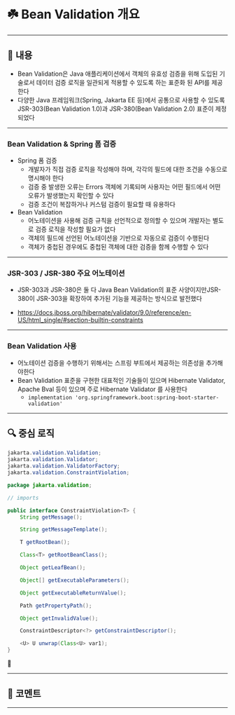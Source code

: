# ☘️ Bean Validation 개요

---

## 📖 내용

- Bean Validation은 Java 애플리케이션에서 객체의 유효성 검증을 위해 도입된 기술로서 데이터 검증 로직을 일관되게 적용할 수 있도록 하는 표준화 된 API를 제공한다
- 다양한 Java 프레임워크(Spring, Jakarta EE 등)에서 공통으로 사용할 수 있도록 JSR-303(Bean Validation 1.0)과 JSR-380(Bean Validation 2.0) 표준이 제정되었다

---

### Bean Validation & Spring 폼 검증
- Spring 폼 검증
  - 개발자가 직접 검증 로직을 작성해야 하며, 각각의 필드에 대한 조건을 수동으로 명시해야 한다
  - 검증 중 발생한 오류는 Errors 객체에 기록되며 사용자는 어떤 필드에서 어떤 오류가 발생했는지 확인할 수 있다
  - 검증 조건이 복잡하거나 커스텀 검증이 필요할 때 유용하다
- Bean Validation
  - 어노테이션을 사용해 검증 규칙을 선언적으로 정의할 수 있으며 개발자는 별도로 검증 로직을 작성할 필요가 없다
  - 객체의 필드에 선언된 어노테이션을 기반으로 자동으로 검증이 수행된다
  - 객체가 중첩된 경우에도 중첩된 객체에 대한 검증을 함께 수행할 수 있다

---

### JSR-303 / JSR-380 주요 어노테이션
- JSR-303과 JSR-380은 둘 다 Java Bean Validation의 표준 사양이지만JSR-380이 JSR-303을 확장하여 추가된 기능을 제공하는 방식으로 발전했다

- https://docs.jboss.org/hibernate/validator/9.0/reference/en-US/html_single/#section-builtin-constraints

---

### Bean Validation 사용
- 어노테이션 검증을 수행하기 위해서는 스프링 부트에서 제공하는 의존성을 추가해야한다
- Bean Validation 표준을 구현한 대표적인 기술들이 있으며 Hibernate Validator, Apache Bval 등이 있으며 주로 Hibernate Validator 를 사용한다
  - `implementation 'org.springframework.boot:spring-boot-starter-validation'`

---

## 🔍 중심 로직

```java
jakarta.validation.Validation;
jakarta.validation.Validator;
jakarta.validation.ValidatorFactory;
jakarta.validation.ConstraintViolation;
```

```java
package jakarta.validation;

// imports

public interface ConstraintViolation<T> {
    String getMessage();

    String getMessageTemplate();

    T getRootBean();

    Class<T> getRootBeanClass();

    Object getLeafBean();

    Object[] getExecutableParameters();

    Object getExecutableReturnValue();

    Path getPropertyPath();

    Object getInvalidValue();

    ConstraintDescriptor<?> getConstraintDescriptor();

    <U> U unwrap(Class<U> var1);
}
```

📌

---

## 💬 코멘트

---

